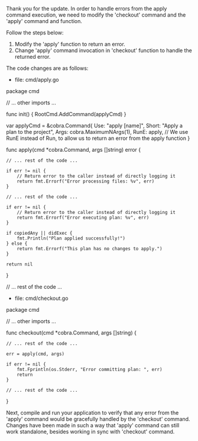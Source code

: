 Thank you for the update. In order to handle errors from the apply command execution, we need to modify the 'checkout' command and the 'apply' command and function.

Follow the steps below:

1. Modify the 'apply' function to return an error.
2. Change 'apply' command invocation in 'checkout' function to handle the returned error.

The code changes are as follows:

- file: cmd/apply.go

<Gpt4cliBlock lang="go" path="cmd/apply.go">
package cmd

// ... other imports ...

func init() {
	RootCmd.AddCommand(applyCmd)
}

var applyCmd = &cobra.Command{
	Use:   "apply [name]",
	Short: "Apply a plan to the project",
	Args:  cobra.MaximumNArgs(1),
	RunE:  apply,   // We use RunE instead of Run, to allow us to return an error from the apply function
}

func apply(cmd *cobra.Command, args []string) error {

	// ... rest of the code ...

	if err != nil {
		// Return error to the caller instead of directly logging it
		return fmt.Errorf("Error processing files: %v", err)
	}

	// ... rest of the code ...

	if err != nil {
		// Return error to the caller instead of directly logging it
		return fmt.Errorf("Error executing plan: %v", err)
	}

	if copiedAny || didExec {
		fmt.Println("Plan applied successfully!")
	} else {
		return fmt.Errorf("This plan has no changes to apply.")
	}

	return nil
}

// ... rest of the code ...
</Gpt4cliBlock>

- file: cmd/checkout.go

<Gpt4cliBlock lang="go" path="cmd/checkout.go">
package cmd

// ... other imports ...

func checkout(cmd *cobra.Command, args []string) {

	// ... rest of the code ...

	err = apply(cmd, args)

	if err != nil {
		fmt.Fprintln(os.Stderr, "Error committing plan: ", err)
		return
	}

	// ... rest of the code ...
}
</Gpt4cliBlock>

Next, compile and run your application to verify that any error from the 'apply' command would be gracefully handled by the 'checkout' command. Changes have been made in such a way that 'apply' command can still work standalone, besides working in sync with 'checkout' command.
